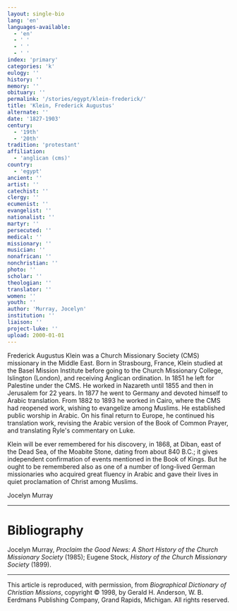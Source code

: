 ```yaml
---
layout: single-bio
lang: 'en'
languages-available:
  - 'en'
  - ' '
  - ' '
  - ' '
index: 'primary'
categories: 'k'
eulogy: ''
history: ''
memory: ''
obituary: ''
permalink: '/stories/egypt/klein-frederick/'
title: 'Klein, Frederick Augustus'
alternate: ''
date: '1827-1903'
century:
  - '19th'
  - '20th'
tradition: 'protestant'
affiliation:
  - 'anglican (cms)'
country:
  - 'egypt'
ancient: ''
artist: ''
catechist: ''
clergy: ''
ecumenist: ''
evangelist: ''
nationalist: ''
martyr: ''
persecuted: ''
medical: ''
missionary: ''
musician: ''
nonafrican: ''
nonchristian: ''
photo: ''
scholar: ''
theologian: ''
translator: ''
women: ''
youth: ''
author: 'Murray, Jocelyn'
institution: ''
liaison: ''
project-luke: ''
upload: 2000-01-01
---
```



Frederick Augustus Klein was a Church Missionary Society (CMS) missionary in the Middle East. Born in Strasbourg, France, Klein studied at the Basel Mission Institute before going to the Church Missionary College, Islington (London), and receiving Anglican ordination. In 1851 he left for Palestine under the CMS. He worked in Nazareth until 1855 and then in Jerusalem for 22 years. In 1877 he went to Germany and devoted himself to Arabic translation. From 1882 to 1893 he worked in Cairo, where the CMS had reopened work, wishing to evangelize among Muslims. He established public worship in Arabic. On his final return to Europe, he continued his translation work, revising the Arabic version of the Book of Common Prayer, and translating Ryle's commentary on Luke.

Klein will be ever remembered for his discovery, in 1868, at Diban, east of the Dead Sea, of the Moabite Stone, dating from about 840 B.C.; it gives independent confirmation of events mentioned in the Book of Kings. But he ought to be remembered also as one of a number of long-lived German missionaries who acquired great fluency in Arabic and gave their lives in quiet proclamation of Christ among Muslims.

Jocelyn Murray

---

# Bibliography

Jocelyn Murray, *Proclaim the Good News: A Short History of the Church Missionary Society* (1985); Eugene Stock, *History of the Church Missionary Society* (1899).

---

This article is reproduced, with permission, from *Biographical Dictionary of Christian Missions*, copyright © 1998, by Gerald H. Anderson, W. B. Eerdmans Publishing Company, Grand Rapids, Michigan. All rights reserved.